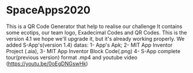 # SpaceApps2020
This is a QR Code Generator that help to realise our challenge
It contains some ecotips, our team logo, Exadecimal Codes and QR Codes.
This is the version 4.1 we hope we'll upgrade it, but it's already working properly.
We added  S-App's(version 1.4) datas: 1- App's Apk; 2- MIT App Inventor Project (.aia), 3- MIT App Inventor Block Code(.png) 4- S-App complete tour(previous version) format .mp4 and youtube video (https://youtu.be/0oEgDNGswHk)
